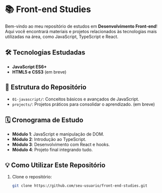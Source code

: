 # 📚 Front-end Studies

Bem-vindo ao meu repositório de estudos em **Desenvolvimento Front-end**! Aqui você encontrará materiais e projetos relacionados às tecnologias mais utilizadas na área, como JavaScript, TypeScript e React.

## 🛠️ Tecnologias Estudadas  
- **JavaScript ES6+**  
- **HTML5 e CSS3** (em breve)

## 📂 Estrutura do Repositório  
- `01-javascript/`: Conceitos básicos e avançados de JavaScript.  
- `projects/`: Projetos práticos para consolidar o aprendizado. (em breve)

## 🗓️ Cronograma de Estudo  
- **Módulo 1**: JavaScript e manipulação de DOM.  
- **Módulo 2**: Introdução ao TypeScript.  
- **Módulo 3**: Desenvolvimento com React e hooks.  
- **Módulo 4**: Projeto final integrando tudo.

## 💡 Como Utilizar Este Repositório  
1. Clone o repositório:  
   ```bash
   git clone https://github.com/seu-usuario/front-end-studies.git
